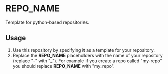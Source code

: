 # **REPO_NAME**

Template for python-based repositories.

## Usage

1. Use this repository by specifying it as a template for your repository.
2. Replace the **REPO_NAME** placeholders with the name of your repository (replace "-" with "\_"). For example if you create a repo called "my-repo" you should replace **REPO_NAME** with "my_repo".
